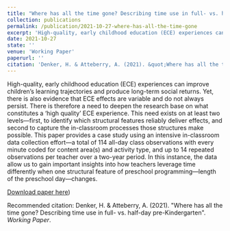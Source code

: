 ```yaml
---
title: "Where has all the time gone? Describing time use in full- vs. half-day pre-Kindergarten"
collection: publications
permalink: /publication/2021-10-27-where-has-all-the-time-gone
excerpt: 'High-quality, early childhood education (ECE) experiences can improve children’s learning trajectories and produce long-term social returns. Yet, there is also evidence that ECE effects are variable and do not always persist. There is therefore a need to deepen the research base on what constitutes a ‘high quality’ ECE experience. This need exists on at least two levels—first, to identify which structural features reliably deliver effects, and second to capture the in-classroom processes those structures make possible. This paper provides a case study using an intensive in-classroom data collection effort—a total of 114 all-day class observations with every minute coded for content area(s) and activity type, and up to 14 repeated observations per teacher over a two-year period. In this instance, the data allow us to gain important insights into how teachers leverage time differently when one structural feature of preschool programming—length of the preschool day—changes.'
date: 2021-10-27
state: ''
venue: 'Working Paper'
paperurl: ''
citation: 'Denker, H. & Atteberry, A. (2021). &quot;Where has all the time gone? Describing time use in full- vs. half-day pre-Kindergarten&quot;. <i>Working Paper</i>.'
---
```


High-quality, early childhood education (ECE) experiences can improve children’s learning trajectories and produce long-term social returns. Yet, there is also evidence that ECE effects are variable and do not always persist. There is therefore a need to deepen the research base on what constitutes a ‘high quality’ ECE experience. This need exists on at least two levels—first, to identify which structural features reliably deliver effects, and second to capture the in-classroom processes those structures make possible. This paper provides a case study using an intensive in-classroom data collection effort—a total of 114 all-day class observations with every minute coded for content area(s) and activity type, and up to 14 repeated observations per teacher over a two-year period. In this instance, the data allow us to gain important insights into how teachers leverage time differently when one structural feature of preschool programming—length of the preschool day—changes.

[Download paper here]([http://hannahdenker.github.io/files/WorkingPaper_WhereHasAllTheTimeGone_2021_1027.pdf]/450b9f3a775b8a46d2686095b3277355ccdaea11/files/DenkerAtteberry_2024_WPSTimeUse_.pdf))

Recommended citation: Denker, H. & Atteberry, A. (2021). "Where has all the time gone? Describing time use in full- vs. half-day pre-Kindergarten". <i>Working Paper</i>.
